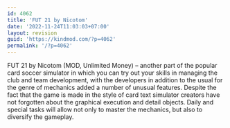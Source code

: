 ```yaml
---
id: 4062
title: 'FUT 21 by Nicotom'
date: '2022-11-24T11:03:03+07:00'
layout: revision
guid: 'https://kindmod.com/?p=4062'
permalink: '/?p=4062'
---
```


FUT 21 by Nicotom (MOD, Unlimited Money) – another part of the popular card soccer simulator in which you can try out your skills in managing the club and team development, with the developers in addition to the usual for the genre of mechanics added a number of unusual features. Despite the fact that the game is made in the style of card text simulator creators have not forgotten about the graphical execution and detail objects. Daily and special tasks will allow not only to master the mechanics, but also to diversify the gameplay.